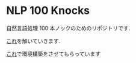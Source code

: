 # NLP 100 Knocks

自然言語処理 100 本ノックのためのリポジトリです.

[これ](https://nlp100.github.io/)を解いていきます.

[これ](https://github.com/j-hira/nlp100-image)で環境構築をさせてもらっています
